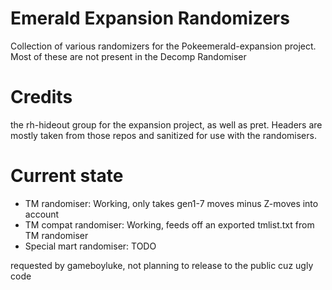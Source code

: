 # Emerald Expansion Randomizers
Collection of various randomizers for the Pokeemerald-expansion project. Most of these are not present in the Decomp Randomiser

# Credits
the rh-hideout group for the expansion project, as well as pret. Headers are mostly taken from those repos and sanitized for use with the randomisers.

# Current state
- TM randomiser: Working, only takes gen1-7 moves minus Z-moves into account
- TM compat randomiser: Working, feeds off an exported tmlist.txt from TM randomiser
- Special mart randomiser: TODO

requested by gameboyluke, not planning to release to the public cuz ugly code
